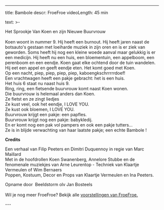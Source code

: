
---
title: Bambole
descr: FroeFroe
videoLength: 45 min

text: >-
  <p>Het Sprookje Van Koen en zijn Nieuwe Buurvrouw<br><br>Koen woont in nummer 9. Hij heeft een burnout. Hij heeft jaren naast de botsauto's gestaan met loeiharde muziek in zijn oren en is er ziek van geworden. Soms heeft hij nog een kleine woede aanval maar gelukkig is er een medicijn. Hij heeft nu een huis, een bloementuin, een appelboom, een perenboom en een eendje. Koen gaat elke ochtend door de tuin wandelen. Hij eet een appel en geeft eendje eten. Het komt goed met Koen.<br>Op een nacht, piep, piep, piep, piep, kaboengkschrrrrrdoef!<br>Een vrachtwagen heeft een pakje gebracht: het is een huis.<br>Het huis 6 staat nu naast huis 9.<br>Ring, ring, een fietsende buurvrouw komt naast Koen wonen.<br>Die buurvrouw is helemaal anders dan Koen.<br>Ze fietst en ze zingt liedjes<br>Ze kust veel, ook het eendje, I LOVE YOU.<br>Ze kust ook bloemen, I LOVE YOU.<br>Buurvrouw krijgt een pakje: een papfles.<br>Buurvrouw krijgt nog een pakje: babykledij.<br>En er komt nog een pak vol pampers en ook een pakje tutters...<br>Ze is in blijde verwachting van haar laatste pakje; een echte Bambole !</p><p><strong>Credits</strong></p><p>Een verhaal van Filip Peeters en Dimitri Duquennoy in regie van Marc Maillard<br>Met in de hoofdrollen Koen Swanenberg, Annelore Stubbe en de fenomenale muziekjes van Arne Leurentop - Techniek van Klaartje Vermeulen of Wim Bernaers<br>Poppen, Kostuum, Decor en Props van Klaartje Vermeulen en Ina Peeters.</p><p>Opname door &nbsp;Beeldstorm olv Jan Bosteels<br><br>Wil je nog meer FroeFroe? Bekijk alle <a href="https://vimeopro.com/janbosteels/theater-froe-froe" target="_blank">voorstellingen van FroeFroe.</a><br></p>
---
